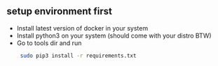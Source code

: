 ## setup environment first

- Install latest version of docker in your system
- Install python3 on your system (should come with your distro BTW)
- Go to tools dir and run
  ```bash
   sudo pip3 install -r requirements.txt
  ```

